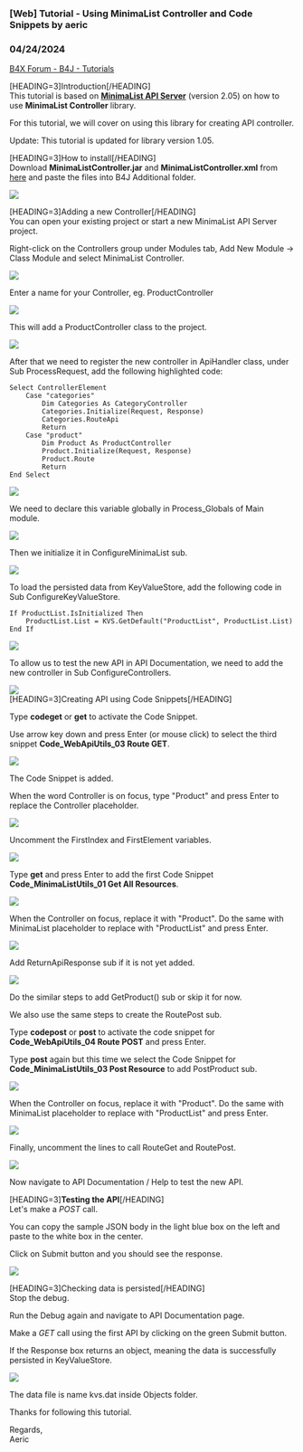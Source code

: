 ### [Web] Tutorial - Using MinimaList Controller and Code Snippets by aeric
### 04/24/2024
[B4X Forum - B4J - Tutorials](https://www.b4x.com/android/forum/threads/148427/)

[HEADING=3]Introduction[/HEADING]  
This tutorial is based on [**MinimaList API Server**](https://www.b4x.com/android/forum/threads/project-template-web-minimalist-api-server.160679/) (version 2.05) on how to use **MinimaList Controller** library.  
  
For this tutorial, we will cover on using this library for creating API controller.  
  
Update: This tutorial is updated for library version 1.05.  
  
[HEADING=3]How to install[/HEADING]  
Download **MinimaListController.jar** and **MinimaListController.xml** from [here](https://www.b4x.com/android/forum/threads/web-minimalist-controller.152966/) and paste the files into B4J Additional folder.  
  
![](https://www.b4x.com/android/forum/attachments/152967)  
  
[HEADING=3]Adding a new Controller[/HEADING]  
You can open your existing project or start a new MinimaList API Server project.  
  
Right-click on the Controllers group under Modules tab, Add New Module -> Class Module and select MinimaList Controller.  
  
![](https://www.b4x.com/android/forum/attachments/152968)  
  
Enter a name for your Controller, eg. ProductController  
  
![](https://www.b4x.com/android/forum/attachments/142799)  
  
This will add a ProductController class to the project.  
  
![](https://www.b4x.com/android/forum/attachments/152970)  
  
After that we need to register the new controller in ApiHandler class, under Sub ProcessRequest, add the following highlighted code:  

```B4X
Select ControllerElement  
    Case "categories"  
        Dim Categories As CategoryController  
        Categories.Initialize(Request, Response)  
        Categories.RouteApi  
        Return  
    Case "product"  
        Dim Product As ProductController  
        Product.Initialize(Request, Response)  
        Product.Route  
        Return  
End Select
```

  
  
![](https://www.b4x.com/android/forum/attachments/152975)  
  
We need to declare this variable globally in Process\_Globals of Main module.  
  
![](https://www.b4x.com/android/forum/attachments/152971)  
  
Then we initialize it in ConfigureMinimaList sub.  
  
![](https://www.b4x.com/android/forum/attachments/152972)  
  
To load the persisted data from KeyValueStore, add the following code in Sub ConfigureKeyValueStore.  
  

```B4X
If ProductList.IsInitialized Then  
    ProductList.List = KVS.GetDefault("ProductList", ProductList.List)  
End If
```

  
  
![](https://www.b4x.com/android/forum/attachments/152973)  
  
To allow us to test the new API in API Documentation, we need to add the new controller in Sub ConfigureControllers.  
  
![](https://www.b4x.com/android/forum/attachments/152974)  
[HEADING=3]Creating API using Code Snippets[/HEADING]  
  
Type **codeget** or **get** to activate the Code Snippet.  
  
Use arrow key down and press Enter (or mouse click) to select the third snippet **Code\_WebApiUtils\_03 Route GET**.  
  
![](https://www.b4x.com/android/forum/attachments/152976)  
  
The Code Snippet is added.  
  
When the word Controller is on focus, type "Product" and press Enter to replace the Controller placeholder.  
  
![](https://www.b4x.com/android/forum/attachments/152978)  
  
Uncomment the FirstIndex and FirstElement variables.  
  
![](https://www.b4x.com/android/forum/attachments/152979)  
  
Type **get** and press Enter to add the first Code Snippet **Code\_MinimaListUtils\_01 Get All Resources**.  
  
![](https://www.b4x.com/android/forum/attachments/152980)  
  
When the Controller on focus, replace it with "Product". Do the same with MinimaList placeholder to replace with "ProductList" and press Enter.  
  
![](https://www.b4x.com/android/forum/attachments/152981)  
  
Add ReturnApiResponse sub if it is not yet added.  
  
![](https://www.b4x.com/android/forum/attachments/152982)  
  
Do the similar steps to add GetProduct() sub or skip it for now.  
  
We also use the same steps to create the RoutePost sub.  
  
Type **codepost** or **post** to activate the code snippet for **Code\_WebApiUtils\_04 Route POST** and press Enter.  
  
Type **post** again but this time we select the Code Snippet for **Code\_MinimaListUtils\_03 Post Resource** to add PostProduct sub.  
  
![](https://www.b4x.com/android/forum/attachments/152983)  
  
When the Controller on focus, replace it with "Product". Do the same with MinimaList placeholder to replace with "ProductList" and press Enter.  
  
![](https://www.b4x.com/android/forum/attachments/152984)  
  
Finally, uncomment the lines to call RouteGet and RoutePost.  
  
![](https://www.b4x.com/android/forum/attachments/152985)  
  
Now navigate to API Documentation / Help to test the new API.  
  
[HEADING=3]**Testing the API**[/HEADING]  
Let's make a *POST* call.  
  
You can copy the sample JSON body in the light blue box on the left and paste to the white box in the center.  
  
Click on Submit button and you should see the response.  
  
![](https://www.b4x.com/android/forum/attachments/142812)  
  
[HEADING=3]Checking data is persisted[/HEADING]  
Stop the debug.  
  
Run the Debug again and navigate to API Documentation page.  
  
Make a *GET* call using the first API by clicking on the green Submit button.  
  
If the Response box returns an object, meaning the data is successfully persisted in KeyValueStore.  
  
![](https://www.b4x.com/android/forum/attachments/142813)  
  
The data file is name kvs.dat inside Objects folder.  
  
Thanks for following this tutorial.  
  
Regards,  
Aeric